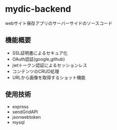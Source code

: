 # mydic-backend
webサイト保存アプリのサーバーサイドのソースコード

## 機能概要
- SSL証明書によるセキュア化
- OAuth認証(google,github)
- jwtトークン認証によるセッションレス
- コンテンツのCRUD処理
- URLから画像を取得するショット機能

## 使用技術
- express
- sendGridAPI
- jsonwebtoken
- mysql
